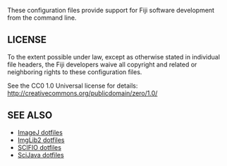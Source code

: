 These configuration files provide support for Fiji software
development from the command line.


LICENSE
-------

To the extent possible under law, except as otherwise stated in
individual file headers, the Fiji developers waive all copyright
and related or neighboring rights to these configuration files.

See the CC0 1.0 Universal license for details:
    http://creativecommons.org/publicdomain/zero/1.0/


SEE ALSO
--------

* [ImageJ dotfiles](https://github.com/imagej/dotfiles)
* [ImgLib2 dotfiles](https://github.com/imglib/dotfiles)
* [SCIFIO dotfiles](https://github.com/scifio/dotfiles)
* [SciJava dotfiles](https://github.com/scijava/dotfiles)
